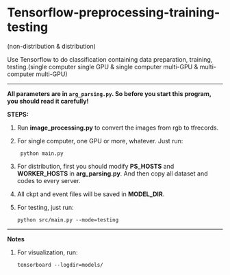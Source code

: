 # Tensorflow-preprocessing-training-testing

(non-distribution & distribution)


Use Tensorflow to do classification containing data preparation, training, testing.(single computer single GPU &amp; single computer multi-GPU &amp; multi-computer multi-GPU)

---

**All parameters are in `arg_parsing.py`. So before you start this program, you should read it carefully!**

**STEPS:**

1. Run **image_processing.py** to convert the images from rgb to tfrecords.

3. For single computer, one GPU or more, whatever. Just run:

        python main.py
  
4. For distribution, first you should modify **PS_HOSTS** and **WORKER_HOSTS** in **arg_parsing.py**. And then copy all dataset and codes to every server. 

5. All ckpt and event files will be saved in **MODEL_DIR**.
6. For testing, just run:

       python src/main.py --mode=testing

---

**Notes**

1. For visualization, run:

       tensorboard --logdir=models/
    
